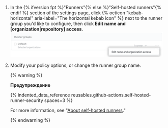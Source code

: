 1. In the {% ifversion fpt %}"Runners"{% else %}"Self-hosted runners"{% endif %} section of the settings page, click {% octicon "kebab-horizontal" aria-label="The horizontal kebab icon" %} next to the runner group you'd like to configure, then click **Edit name and [organization|repository] access**. ![Manage repository permissions](/assets/images/help/settings/actions-runner-manage-permissions.png)
1. Modify your policy options, or change the runner group name.

   {% warning %}

   **Предупреждение**

   {% indented_data_reference reusables.github-actions.self-hosted-runner-security spaces=3 %}

   For more information, see "[About self-hosted runners](/actions/hosting-your-own-runners/about-self-hosted-runners#self-hosted-runner-security-with-public-repositories)."

   {% endwarning %}
